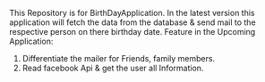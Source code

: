 This Repository is for BirthDayApplication. In the latest version this application  will fetch the data from the database & send mail to the respective person on there birthday date. 
Feature in the Upcoming Application:
1) Differentiate the  mailer for Friends, family members.
2) Read facebook Api & get the  user all Information.

